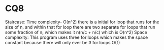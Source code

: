 # CQ8
Staircase: Time complexity- O(n^2) there is a initial for loop that runs for the size of n, and within that for loop there are two separate for loops that run some fraction of n, which makes it n(n/c + n/c) which is O(n^2)
Space complexity: This program uses three for loops which makes the space constant because there will only ever be 3 for loops O(1)
